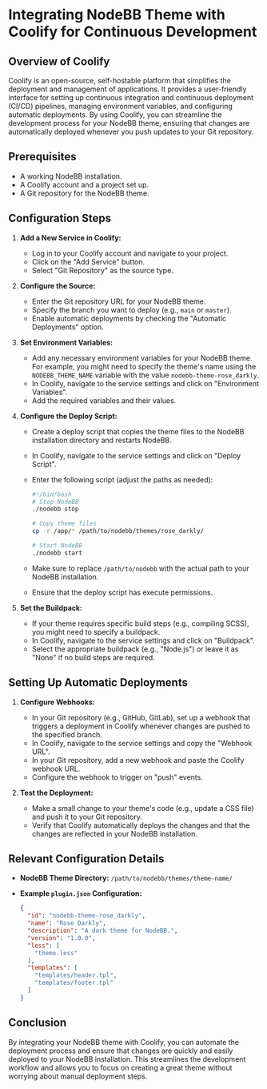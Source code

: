 # Integrating NodeBB Theme with Coolify for Continuous Development

## Overview of Coolify

Coolify is an open-source, self-hostable platform that simplifies the deployment and management of applications. It provides a user-friendly interface for setting up continuous integration and continuous deployment (CI/CD) pipelines, managing environment variables, and configuring automatic deployments. By using Coolify, you can streamline the development process for your NodeBB theme, ensuring that changes are automatically deployed whenever you push updates to your Git repository.

## Prerequisites

*   A working NodeBB installation.
*   A Coolify account and a project set up.
*   A Git repository for the NodeBB theme.

## Configuration Steps

1.  **Add a New Service in Coolify:**

    *   Log in to your Coolify account and navigate to your project.
    *   Click on the "Add Service" button.
    *   Select "Git Repository" as the source type.

2.  **Configure the Source:**

    *   Enter the Git repository URL for your NodeBB theme.
    *   Specify the branch you want to deploy (e.g., `main` or `master`).
    *   Enable automatic deployments by checking the "Automatic Deployments" option.

3.  **Set Environment Variables:**

    *   Add any necessary environment variables for your NodeBB theme. For example, you might need to specify the theme's name using the `NODEBB_THEME_NAME` variable with the value `nodebb-theme-rose_darkly`.
    *   In Coolify, navigate to the service settings and click on "Environment Variables".
    *   Add the required variables and their values.

4.  **Configure the Deploy Script:**

    *   Create a deploy script that copies the theme files to the NodeBB installation directory and restarts NodeBB.
    *   In Coolify, navigate to the service settings and click on "Deploy Script".
    *   Enter the following script (adjust the paths as needed):

        ```bash
        #!/bin/bash
        # Stop NodeBB
        ./nodebb stop

        # Copy theme files
        cp -r /app/* /path/to/nodebb/themes/rose_darkly/

        # Start NodeBB
        ./nodebb start
        ```

    *   Make sure to replace `/path/to/nodebb` with the actual path to your NodeBB installation.
    *   Ensure that the deploy script has execute permissions.

5.  **Set the Buildpack:**

    *   If your theme requires specific build steps (e.g., compiling SCSS), you might need to specify a buildpack.
    *   In Coolify, navigate to the service settings and click on "Buildpack".
    *   Select the appropriate buildpack (e.g., "Node.js") or leave it as "None" if no build steps are required.

## Setting Up Automatic Deployments

1.  **Configure Webhooks:**

    *   In your Git repository (e.g., GitHub, GitLab), set up a webhook that triggers a deployment in Coolify whenever changes are pushed to the specified branch.
    *   In Coolify, navigate to the service settings and copy the "Webhook URL".
    *   In your Git repository, add a new webhook and paste the Coolify webhook URL.
    *   Configure the webhook to trigger on "push" events.

2.  **Test the Deployment:**

    *   Make a small change to your theme's code (e.g., update a CSS file) and push it to your Git repository.
    *   Verify that Coolify automatically deploys the changes and that the changes are reflected in your NodeBB installation.

## Relevant Configuration Details

*   **NodeBB Theme Directory:** `/path/to/nodebb/themes/theme-name/`
*   **Example `plugin.json` Configuration:**

    ```json
    {
      "id": "nodebb-theme-rose_darkly",
      "name": "Rose Darkly",
      "description": "A dark theme for NodeBB.",
      "version": "1.0.0",
      "less": [
        "theme.less"
      ],
      "templates": [
        "templates/header.tpl",
        "templates/footer.tpl"
      ]
    }
    ```

## Conclusion

By integrating your NodeBB theme with Coolify, you can automate the deployment process and ensure that changes are quickly and easily deployed to your NodeBB installation. This streamlines the development workflow and allows you to focus on creating a great theme without worrying about manual deployment steps.